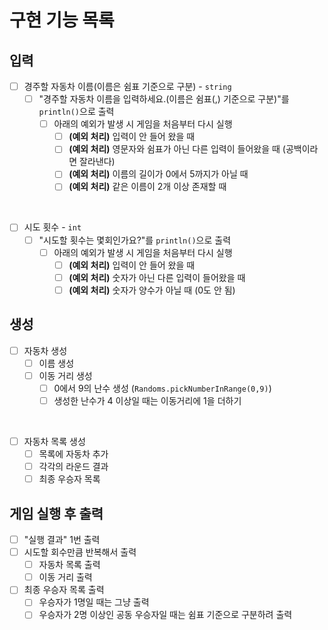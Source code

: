 # 구현 기능 목록

## 입력

- [ ] 경주할 자동차 이름(이름은 쉼표 기준으로 구분) - `string`
  - [ ] "경주할 자동차 이름을 입력하세요.(이름은 쉼표(,) 기준으로 구분)"를 `println()`으로 출력
    - [ ] 아래의 예외가 발생 시 게임을 처음부터 다시 실행
      - [ ] **(예외 처리)** 입력이 안 들어 왔을 때
      - [ ] **(예외 처리)** 영문자와 쉼표가 아닌 다른 입력이 들어왔을 때 (공백이라면 잘라낸다)
      - [ ] **(예외 처리)** 이름의 길이가 0에서 5까지가 아닐 때
      - [ ] **(예외 처리)** 같은 이름이 2개 이상 존재할 때

<br>

- [ ] 시도 횟수 - `int`
  - [ ] "시도할 횟수는 몇회인가요?"를 `println()`으로 출력
    - [ ] 아래의 예외가 발생 시 게임을 처음부터 다시 실행
      - [ ] **(예외 처리)** 입력이 안 들어 왔을 때
      - [ ] **(예외 처리)** 숫자가 아닌 다른 입력이 들어왔을 때
      - [ ] **(예외 처리)** 숫자가 양수가 아닐 때 (0도 안 됨)

## 생성

- [ ] 자동차 생성
  - [ ] 이름 생성
  - [ ] 이동 거리 생성
    - [ ] 0에서 9의 난수 생성 (`Randoms.pickNumberInRange(0,9)`)
    - [ ] 생성한 난수가 4 이상일 때는 이동거리에 1을 더하기

<br>

- [ ] 자동차 목록 생성
  - [ ] 목록에 자동차 추가
  - [ ] 각각의 라운드 결과
  - [ ] 최종 우승자 목록

## 게임 실행 후 출력

- [ ] "실행 결과" 1번 출력
- [ ] 시도할 회수만큼 반복해서 출력
  - [ ] 자동차 목록 출력
  - [ ] 이동 거리 출력
- [ ] 최종 우승자 목록 출력
  - [ ] 우승자가 1명일 때는 그냥 출력
  - [ ] 우승자가 2명 이상인 공동 우승자일 때는 쉼표 기준으로 구분하려 출력 
